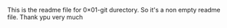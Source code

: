 This is the readme file for 0×01-git durectory. So it's a non empty readme file. Thank ypu very much
